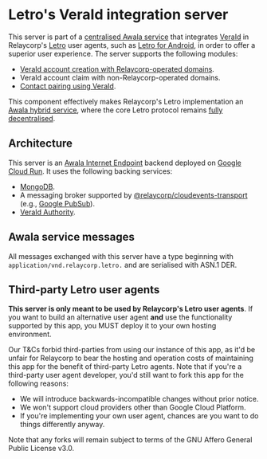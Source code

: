 # Letro's VeraId integration server

This server is part of a [centralised Awala service](https://awala.network/service-providers/implementation/architecture#centralised-service) that integrates [VeraId](https://veraid.net) in Relaycorp's [Letro](https://letro.app/en) user agents, such as [Letro for Android](https://github.com/relaycorp/letro-android), in order to offer a superior user experience. The server supports the following modules:

- [VeraId account creation with Relaycorp-operated domains](./account-creation.md).
- VeraId account claim with non-Relaycorp-operated domains.
- [Contact pairing using VeraId](./contact-pairing.md).

This component effectively makes Relaycorp's Letro implementation an [Awala hybrid service](https://awala.network/service-providers/implementation/architecture#hybrid-services), where the core Letro protocol remains [fully decentralised](https://awala.network/service-providers/implementation/architecture#decentralised-service).

## Architecture

This server is an [Awala Internet Endpoint](https://docs.relaycorp.tech/awala-endpoint-internet/) backend deployed on [Google Cloud Run](https://cloud.google.com/run). It uses the following backing services:

- [MongoDB](https://www.mongodb.com).
- A messaging broker supported by [@relaycorp/cloudevents-transport](https://www.npmjs.com/package/@relaycorp/cloudevents-transport) (e.g., [Google PubSub](https://cloud.google.com/pubsub)).
- [VeraId Authority](https://docs.relaycorp.tech/veraid-authority/).

## Awala service messages

All messages exchanged with this server have a type beginning with `application/vnd.relaycorp.letro.` and are serialised with ASN.1 DER.

## Third-party Letro user agents

**This server is only meant to be used by Relaycorp's Letro user agents**. If you want to build an alternative user agent **and** use the functionality supported by this app, you MUST deploy it to your own hosting environment.

Our T&Cs forbid third-parties from using our instance of this app, as it'd be unfair for Relaycorp to bear the hosting and operation costs of maintaining this app for the benefit of third-party Letro agents. Note that if you're a third-party user agent developer, you'd still want to fork this app for the following reasons:

- We will introduce backwards-incompatible changes without prior notice.
- We won't support cloud providers other than Google Cloud Platform.
- If you're implementing your own user agent, chances are you want to do things differently anyway.

Note that any forks will remain subject to terms of the GNU Affero General Public License v3.0.
